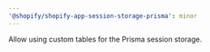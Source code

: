 ```yaml
---
'@shopify/shopify-app-session-storage-prisma': minor
---
```


Allow using custom tables for the Prisma session storage.
